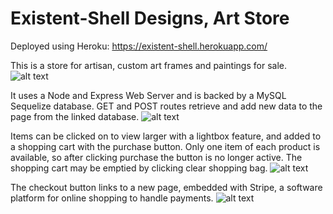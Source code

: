 # Existent-Shell Designs, Art Store
Deployed using Heroku: https://existent-shell.herokuapp.com/

This is a store for artisan, custom art frames and paintings for sale. 
![alt text](https://github.com/michellety/project2/blob/master/public/images/homepage.png)

It uses a Node and Express Web Server and is backed by a MySQL Sequelize database.
GET and POST routes retrieve and add new data to the page from the linked database.
![alt text](https://github.com/michellety/project2/blob/master/public/images/gallery.png)

Items can be clicked on to view larger with a lightbox feature, and added to a shopping cart with the purchase button.
Only one item of each product is available, so after clicking purchase the button is no longer active.
The shopping cart may be emptied by clicking clear shopping bag.
![alt text](https://github.com/michellety/project2/blob/master/public/images/cart.png)

The checkout button links to a new page, embedded with Stripe, a software platform for online shopping to handle payments. 
![alt text](https://github.com/michellety/project2/blob/master/public/images/checkout.png)





